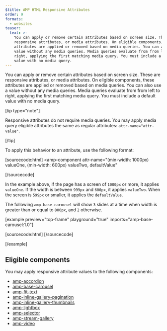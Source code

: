 ```yaml
---
$title: AMP HTML Responsive Attributes
order: 9
formats:
  - websites
teaser:
  text: >-
    You can apply or remove certain attributes based on screen size. These are
    responsive attributes, or media attributes. On eligible components, these
    attributes are applied or removed based on media queries. You can also use a
    value without any media queries. Media queries evaluate from from left to
    right, applying the first matching media query. You must include a default
    value with no media query.
---
```


<!--
This file is imported from https://github.com/ampproject/amphtml/blob/main/spec/amp-html-responsive-attributes.md.
Please do not change this file.
If you have found a bug or an issue please
have a look and request a pull request there.
-->

<!---
Copyright 2021 The AMP HTML Authors. All Rights Reserved.

Licensed under the Apache License, Version 2.0 (the "License");
you may not use this file except in compliance with the License.
You may obtain a copy of the License at

      http://www.apache.org/licenses/LICENSE-2.0

Unless required by applicable law or agreed to in writing, software
distributed under the License is distributed on an "AS-IS" BASIS,
WITHOUT WARRANTIES OR CONDITIONS OF ANY KIND, either express or implied.
See the License for the specific language governing permissions and
limitations under the License.
-->



You can apply or remove certain attributes based on screen size. These are responsive attributes, or media attributes. On eligible components, these attributes are applied or removed based on media queries. You can also use a value without any media queries. Media queries evaluate from from left to right, applying the first matching media query. You must include a default value with no media query.

[tip type="note"]

Responsive attributes do not require media queries. You may apply media query eligible attributes the same as regular attributes: `attr-name="attr-value"`.

[/tip]

To apply this behavior to an attribute, use the following format:

[sourcecode:html]
<amp-component
  attr-name="(min-width: 1000px) valueOne, (min-width: 600px) valueTwo, defaultValue"
></amp-component>
[/sourcecode]

In the example above, if the page has a screen of `1000px` or more, it applies `valueOne`. If the width is between `999px` and `600px`, it applies `valueTwo`. When the screen is `599px` or smaller, it applies the `defaultValue`.

The following `amp-base-carousel` will show `3` slides at a time when width is greater than or equal to `800px`, and `2` otherwise.

[example preview="top-frame" playground="true" imports="amp-base-carousel:1.0"]

[sourcecode:html]
<amp-base-carousel
    width="900" height="200"
    layout="responsive"
    visible-count="(min-width: 800px) 3, 2">
  <amp-img src="./img/redgradient.png" layout="flex-item"></amp-img>
  <amp-img src="./img/greengradient.png" layout="flex-item"></amp-img>
  <amp-img src="./img/bluegradient.png" layout="flex-item"></amp-img>
  <amp-img src="./img/orangegradient.png" layout="flex-item"></amp-img>
  <amp-img src="./img/tealgradient.png" layout="flex-item"></amp-img>
  <amp-img src="./img/lemonyellowgradient.png" layout="flex-item"></amp-img>
  <amp-img src="./img/lilacgradient.png" layout="flex-item"></amp-img>
</amp-base-carousel>
[/sourcecode]

[/example]

## Eligible components <a name="eligible-components"></a>

You may apply responsive attribute values to the following components:

-   [amp-accordion](https://github.com/ampproject/amphtml/blob/main/spec/./../extensions/amp-accordion/amp-accordion.md#animate)
-   [amp-base-carousel](https://github.com/ampproject/amphtml/blob/main/spec/./../extensions/amp-base-carousel/amp-base-carousel.md#media-queries)
-   [amp-fit-text](https://github.com/ampproject/amphtml/blob/main/spec/./../extensions/amp-fit-text/amp-fit-text.md#media-queries)
-   [amp-inline-gallery-pagination](https://github.com/ampproject/amphtml/blob/main/spec/./../extensions/amp-inline-gallery/amp-inline-gallery.md#include-pagination-indicators)
-   [amp-inline-gallery-thumbnails](https://github.com/ampproject/amphtml/blob/main/spec/./../extensions/amp-inline-gallery/amp-inline-gallery.md#include-pagination-thumbnails)
-   [amp-lightbox](https://github.com/ampproject/amphtml/blob/main/spec/./../extensions/amp-lightbox/amp-lightbox.md#animation)
-   [amp-selector](https://github.com/ampproject/amphtml/blob/main/spec/./../extensions/amp-selector/amp-selector.md#keyboard-select-mode)
-   [amp-stream-gallery](https://github.com/ampproject/amphtml/blob/main/spec/./../extensions/amp-stream-gallery/amp-stream-gallery.md#media-queries)
-   [amp-video](https://github.com/ampproject/amphtml/blob/main/spec/./../extensions/amp-video/amp-video.md#rotate-to-fullscreen)